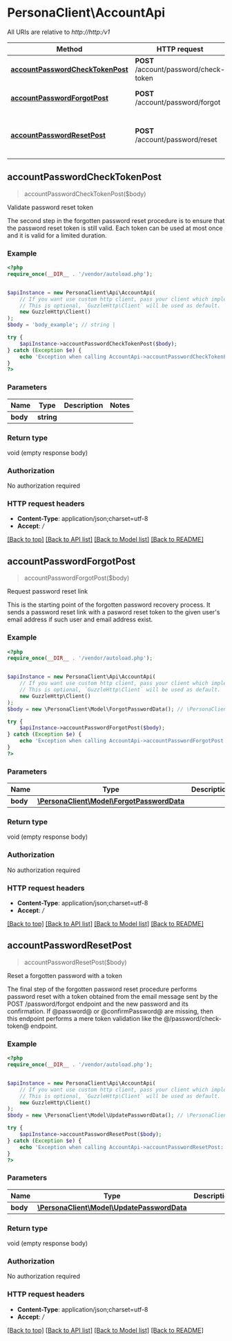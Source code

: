# PersonaClient\AccountApi

All URIs are relative to *http://http:/v1*

Method | HTTP request | Description
------------- | ------------- | -------------
[**accountPasswordCheckTokenPost**](AccountApi.md#accountPasswordCheckTokenPost) | **POST** /account/password/check-token | Validate password reset token
[**accountPasswordForgotPost**](AccountApi.md#accountPasswordForgotPost) | **POST** /account/password/forgot | Request password reset link
[**accountPasswordResetPost**](AccountApi.md#accountPasswordResetPost) | **POST** /account/password/reset | Reset a forgotten password with a token



## accountPasswordCheckTokenPost

> accountPasswordCheckTokenPost($body)

Validate password reset token

The second step in the forgotten password reset procedure is to ensure that the password reset token is still valid. Each token can be used at most once and it is valid for a limited duration.

### Example

```php
<?php
require_once(__DIR__ . '/vendor/autoload.php');


$apiInstance = new PersonaClient\Api\AccountApi(
    // If you want use custom http client, pass your client which implements `GuzzleHttp\ClientInterface`.
    // This is optional, `GuzzleHttp\Client` will be used as default.
    new GuzzleHttp\Client()
);
$body = 'body_example'; // string | 

try {
    $apiInstance->accountPasswordCheckTokenPost($body);
} catch (Exception $e) {
    echo 'Exception when calling AccountApi->accountPasswordCheckTokenPost: ', $e->getMessage(), PHP_EOL;
}
?>
```

### Parameters


Name | Type | Description  | Notes
------------- | ------------- | ------------- | -------------
 **body** | **string**|  |

### Return type

void (empty response body)

### Authorization

No authorization required

### HTTP request headers

- **Content-Type**: application/json;charset=utf-8
- **Accept**: */*

[[Back to top]](#) [[Back to API list]](../../README.md#documentation-for-api-endpoints)
[[Back to Model list]](../../README.md#documentation-for-models)
[[Back to README]](../../README.md)


## accountPasswordForgotPost

> accountPasswordForgotPost($body)

Request password reset link

This is the starting point of the forgotten password recovery process. It sends a password reset link with a pasword reset token to the given user's email address if such user and email address exist.

### Example

```php
<?php
require_once(__DIR__ . '/vendor/autoload.php');


$apiInstance = new PersonaClient\Api\AccountApi(
    // If you want use custom http client, pass your client which implements `GuzzleHttp\ClientInterface`.
    // This is optional, `GuzzleHttp\Client` will be used as default.
    new GuzzleHttp\Client()
);
$body = new \PersonaClient\Model\ForgotPasswordData(); // \PersonaClient\Model\ForgotPasswordData | 

try {
    $apiInstance->accountPasswordForgotPost($body);
} catch (Exception $e) {
    echo 'Exception when calling AccountApi->accountPasswordForgotPost: ', $e->getMessage(), PHP_EOL;
}
?>
```

### Parameters


Name | Type | Description  | Notes
------------- | ------------- | ------------- | -------------
 **body** | [**\PersonaClient\Model\ForgotPasswordData**](../Model/ForgotPasswordData.md)|  |

### Return type

void (empty response body)

### Authorization

No authorization required

### HTTP request headers

- **Content-Type**: application/json;charset=utf-8
- **Accept**: */*

[[Back to top]](#) [[Back to API list]](../../README.md#documentation-for-api-endpoints)
[[Back to Model list]](../../README.md#documentation-for-models)
[[Back to README]](../../README.md)


## accountPasswordResetPost

> accountPasswordResetPost($body)

Reset a forgotten password with a token

The final step of the forgotten password reset procedure performs password reset with a token obtained from the email message sent by the POST /password/forgot endpoint and the new password and its confirmation. If @password@ or @confirmPassword@ are missing, then this endpoint performs a mere token validation like the @/password/check-token@ endpoint.

### Example

```php
<?php
require_once(__DIR__ . '/vendor/autoload.php');


$apiInstance = new PersonaClient\Api\AccountApi(
    // If you want use custom http client, pass your client which implements `GuzzleHttp\ClientInterface`.
    // This is optional, `GuzzleHttp\Client` will be used as default.
    new GuzzleHttp\Client()
);
$body = new \PersonaClient\Model\UpdatePasswordData(); // \PersonaClient\Model\UpdatePasswordData | 

try {
    $apiInstance->accountPasswordResetPost($body);
} catch (Exception $e) {
    echo 'Exception when calling AccountApi->accountPasswordResetPost: ', $e->getMessage(), PHP_EOL;
}
?>
```

### Parameters


Name | Type | Description  | Notes
------------- | ------------- | ------------- | -------------
 **body** | [**\PersonaClient\Model\UpdatePasswordData**](../Model/UpdatePasswordData.md)|  |

### Return type

void (empty response body)

### Authorization

No authorization required

### HTTP request headers

- **Content-Type**: application/json;charset=utf-8
- **Accept**: */*

[[Back to top]](#) [[Back to API list]](../../README.md#documentation-for-api-endpoints)
[[Back to Model list]](../../README.md#documentation-for-models)
[[Back to README]](../../README.md)

